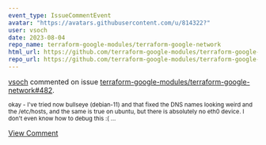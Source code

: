 ```yaml
---
event_type: IssueCommentEvent
avatar: "https://avatars.githubusercontent.com/u/814322?"
user: vsoch
date: 2023-08-04
repo_name: terraform-google-modules/terraform-google-network
html_url: https://github.com/terraform-google-modules/terraform-google-network/issues/482
repo_url: https://github.com/terraform-google-modules/terraform-google-network
---
```


<a href='https://github.com/vsoch' target='_blank'>vsoch</a> commented on issue <a href='https://github.com/terraform-google-modules/terraform-google-network/issues/482' target='_blank'>terraform-google-modules/terraform-google-network#482</a>.

<small>okay - I've tried now bullseye (debian-11) and that fixed the DNS names looking weird and the /etc/hosts, and the same is true on ubuntu, but there is absolutely no eth0 device. I don't even know how to debug this :( ...</small>

<a href='https://github.com/terraform-google-modules/terraform-google-network/issues/482' target='_blank'>View Comment</a>
